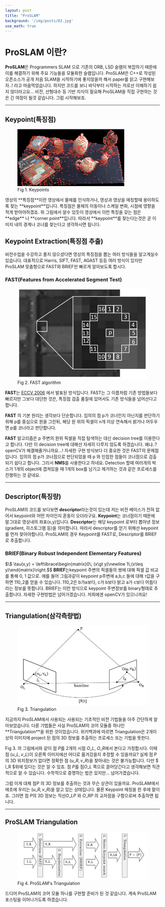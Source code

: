 ```yaml
---
layout: post
title: "ProSLAM"
background: '/img/posts/02.jpg'
use_math: true
---
```


# ProSLAM 이란?
**ProSLAM**은 Programmers SLAM 으로 기존의 ORB, LSD 슬램이 복잡하기 때문에 이를 해결하기 위해 주요 기능들을 모듈화한 슬램입니다. ProSLAM은 C++로 작성된 오픈소스가 공개 처음 SLAM을 시작하기에 좋지않을까 해서 paper를 읽고 구현해보자..! 라고 마음먹었습니다. 하지만 코드를 보니 바닥부터 시작하는 저로선 이해하기 쉽지 않더라고요... 비전, 선형대수 등 기반 지식이 필요해 ProSLAM을 직접 구현하는 것은 긴 여정이 될것 같습니다. 그럼 시작해보죠.

---
## Keypoint(특징점)
<figure>
<img class="img-fluid" src="/img/posts/keypoint.png" alt="keypoints">
<figcaption>Fig 1. Keypoints</figcaption>
</figure>
영상의 **특징점**이란 영상에서 물체를 인식하거나, 영상과 영상을 매칭할때 용이하도록 찾는 **keypoint**입니다.
특징점은 물체의 이동이나 스케일 변화, 시점에 영향을 적게 받아야하겠죠.
위 그림에서 알수 있듯이 영상에서 이런 특징을 갖는 점은 **edge** 나 **corner point**입니다.
따라서 **keypoint**를 찾는다는것은 곧 이미지 내의 경계나 코너를 찾는다고 생각하시면 됩니다.

## Keypoint Extraction(특징점 추출)
비전수업을 수강하고 졸지 않으셨다면 영상의 특징점을 뽑는 여러 방식들을 알고계실수 있습니다. 대표적으로 Harris, SIFT, FAST, AGAST 등등 여러 방식이 있지만
ProSLAM 맞춤형으로 FAST와 BRIEF만 빠르게 알아보도록 합시다.

### FAST(Features from Accelerated Segment Test)
<figure>
<img class="img-fluid" src="/img/posts/fast-algo.jpg" alt="FAST">
<figcaption>Fig 2. FAST algorithm</figcaption>
</figure>

**FAST**는 [ECCV 2006](https://www.edwardrosten.com/work/rosten_2006_machine.pdf) 에서 발표된 방식입니다. FAST는 그 이름처럼 기존 방법들보다 빠르지만 그보다 대단한 것은, 특징점 검출 품질에 있어서도 기존 방식들을 넘어선다고 합니다.

**FAST** 의 기본 원리는 생각보다 단순합니다. 임의의 점 p가 코너인지 아닌지를 판단하기 위해 p를 중심으로 원을 그린뒤, 해당 원 위의 픽셀이 n개 이상 연속해서 밝거나 어두우면 p를 코너라고 판단합니다.

**FAST** 알고리즘은 p 주변의 원위 픽셀을 직접 탐색하는 대신 decision tree를 이용한다고 합니다. 다만 이 decision tree에 대해선 자세히 다루지 않도록 하겠습니다. 왜냐..? openCV가 해결해줄거니까요...! 자세한 구현 방식보다 더 중요한 것은 FAST의 문제점입니다. 임의의 점 p가 코너점으로 판단되었을 때 p 와 인접한 점들이 코너점으로 검출되기 쉽다고 합니다. 그리서 **NMS**를 사용한다고 하네요. Detection 할때 여러개의 박스가 1개의 object에 겹쳐있을 때 1개의 box를 남기고 제거하는 것과 같은 프로세스를 진행하는 것 같네요.

---
## Descriptor(특징량)
ProSLAM의 코드를 보다보면 **descriptor**라는것이 있는데 저는 비전 베이스가 전혀 없어서 keypoint와 어떤 차이인지 혼동이 오더라구요. **Keypoint**는 코너점이기 때문에 말그대로 영상내의 좌표(x,y)입니다. **Descriptor**는 해당 keypoint 로부터 뽑아낸 정보(gradient, 히스토그램 등)을 의미합니다. 따라서 descriptor를 얻기 위해선 keypoint를 먼저 찾아야합니다. ProSLAM의 경우 Keypoint를 FAST로, Descriptor를 BRIEF로 추출합니다.


### BRIEF(Binary Robust Independent Elementary Features)
$\$ \tau(x,y) = \left\lbrace\begin{matrix}0\; (x\gt y)\newline 1\;(x\leq y)\end{matrix}\right.$\$
**BRIEF**는keypoint 주변의 픽셀들의 쌍에 대해 픽셀 값 비교를 통해 0, 1 값으로.
예를 들어 그림과같이 keypoint p주변에 a,b,c 들에 대해 $\tau$값을 구하면
$110\_{2}$를 얻을 수 있습니다. $110\_{2}$은 b가a보다, c가 b보다 밝고 a가 c보다 어둡다라는 정보를 뜻합니다.
BRIEF는 이런 방식으로 keypoint 주변정보를 binary형태로 추출합니다.
자세한 구현방법은 넘어가겠습니다. 저희에겐 openCV가 있으니까요!

---
## Triangulation(삼각측량법)
<figure>
<img class="img-fluid" src="/img/posts/triangulation.PNG" alt="triangulation">
<figcaption>Fig 3. Triangulation</figcaption>
</figure>
지금까지 ProSLAM에서 사용되는 사용되는 기초적인 비전 기법들을 아주 간단하게 알아보았습니다. 
다룬 기법들은 사실 ProSLAM의 코어 모듈중 하나인 **Triangulation**을 위한 것이었습니다.
위키백과에 따르면 Triangulation은 2개이상의 이미지에 project 된 점의 3D 정보를 추출하는 프로세스 또는 기법을 뜻한다.

Fig 3. 의 그림에서와 같이 점 $P$를 2개의 시점 $O\_L$,  $O\_R$에서 본다고 가정합시다. 이때 점 $(u\_L,v\_L)$이 오른쪽 이미지에선 어디로 옮겨갔을지 추정할 수 있을까요? 실제 점 P의 3D 위치정보가 없다면 정확한 점 $(u\_R,v\_R)$을 찾아내는 것은 불가능합니다. 다만 $ l\_R $위에 있다는 것은 알 수 있죠. 점 $P$를 점$O\_L$ 쪽으로 끌어당긴다고 생각해보면 직관적으로 알 수 있습니다. 수학적으로 증명하는 법은 있지만... 넘어가겠습니다. 

그럼 이게 대체 점$P$ 의 3D 정보를 추출하는 것과 무슨 상관이 있을까요. ProSLAM에서 애초에 우리는 $(u\_R,v\_R)$을 알고 있는 상태입니다. 물론 Keypoint 매칭을 한 후에 말이죠. 그러면 점 $P$의 3D 정보는 직선$O\_LP$ 와 $O\_RP$ 의 교차점을 구함으로써 추출하면 됩니다.

---
## ProSLAM Triangulation
<figure>
<img class="img-fluid" src="/img/posts/proslam_triangulation.PNG" alt="triangulation">
<figcaption>Fig 4. ProSLAM's Triangulation</figcaption>
</figure>
드디어 ProSLAM의 코어 모듈 하나를 구현할 준비가 된 것 같습니다. 계속 ProSLAM 포스팅을 이어나가도록 하겠습니다.

